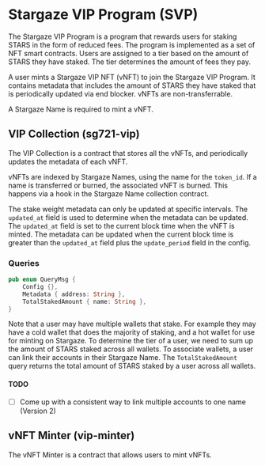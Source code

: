 # Stargaze VIP Program (SVP)

The Stargaze VIP Program is a program that rewards users for staking STARS in the form of reduced fees. The program is implemented as a set of NFT smart contracts. Users are assigned to a tier based on the amount of STARS they have staked. The tier determines the amount of fees they pay.

A user mints a Stargaze VIP NFT (vNFT) to join the Stargaze VIP Program. It contains metadata that includes the amount of STARS they have staked that is periodically updated via end blocker. vNFTs are non-transferrable.

A Stargaze Name is required to mint a vNFT.

## VIP Collection (sg721-vip)

The VIP Collection is a contract that stores all the vNFTs, and periodically updates the metadata of each vNFT.

vNFTs are indexed by Stargaze Names, using the name for the `token_id`. If a name is transferred or burned, the associated vNFT is burned. This happens via a hook in the Stargaze Name collection contract.

The stake weight metadata can only be updated at specific intervals. The `updated_at` field is used to determine when the metadata can be updated. The `updated_at` field is set to the current block time when the vNFT is minted. The metadata can be updated when the current block time is greater than the `updated_at` field plus the `update_period` field in the config.


### Queries

```rs
pub enum QueryMsg {
    Config {},
    Metadata { address: String },
    TotalStakedAmount { name: String },
}
```

Note that a user may have multiple wallets that stake. For example they may have a cold wallet that does the majority of staking, and a hot wallet for use for minting on Stargaze. To determine the tier of a user, we need to sum up the amount of STARS staked across all wallets. To associate wallets, a user can link their accounts in their Stargaze Name. The `TotalStakedAmount` query returns the total amount of STARS staked by a user across all wallets.

#### TODO

- [ ] Come up with a consistent way to link multiple accounts to one name (Version 2)

## vNFT Minter (vip-minter)

The vNFT Minter is a contract that allows users to mint vNFTs.


